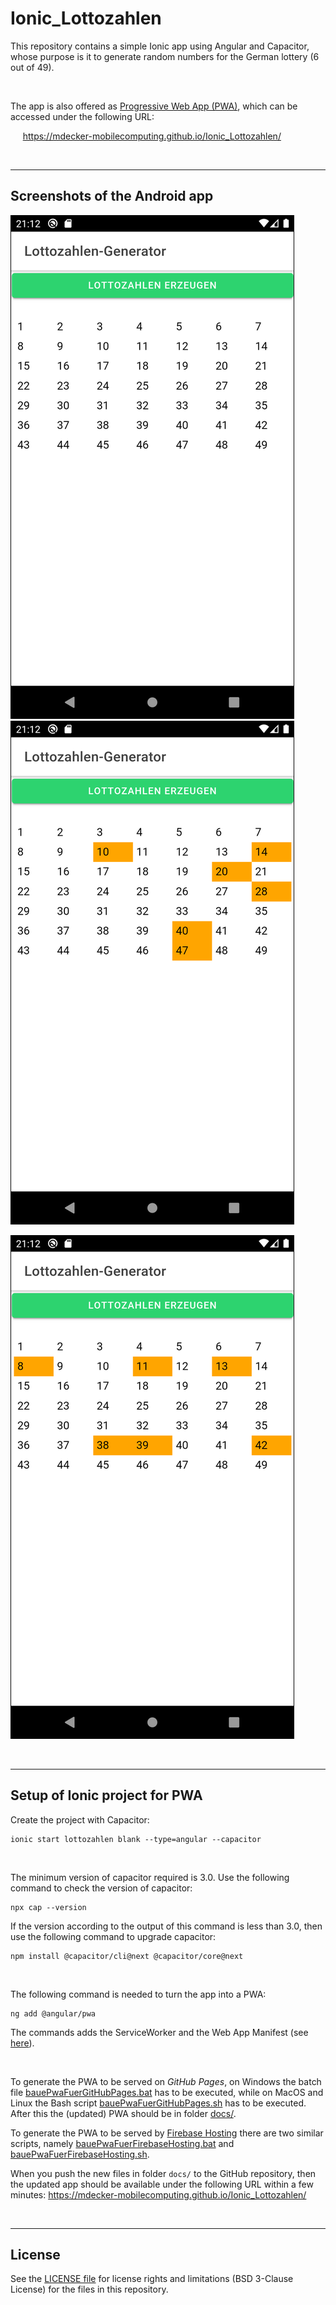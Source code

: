 # Ionic_Lottozahlen #

This repository contains a simple Ionic app using Angular and Capacitor, whose purpose is it to generate random numbers for the German lottery (6 out of 49).

<br>

The app is also offered as [Progressive Web App (PWA)](https://developer.mozilla.org/en-US/docs/Web/Progressive_web_apps), which can be accessed under the following URL:

&nbsp;&nbsp;&nbsp;&nbsp;  https://mdecker-mobilecomputing.github.io/Ionic_Lottozahlen/

<br>

----

## Screenshots of the Android app ##

![Screenshot 1](screenshot_1.png)   ![Screenshot 2](screenshot_2.png)

![Screenshot 3](screenshot_3.png)

<br>

----

## Setup of Ionic project for PWA ##

Create the project with Capacitor:
```
ionic start lottozahlen blank --type=angular --capacitor
```

<br>

The minimum version of capacitor required is 3.0. Use the following command to check the version of capacitor:
```
npx cap --version
```
If the version according to the output of this command is less than 3.0, then use the following command to upgrade capacitor:
```
npm install @capacitor/cli@next @capacitor/core@next
```

<br>

The following command is needed to turn the app into a PWA:
```
ng add @angular/pwa
```
The commands adds the ServiceWorker and the Web App Manifest (see [here](/src/manifest.webmanifest)).

<br>

To generate the PWA to be served on *GitHub Pages*, on Windows the batch file [bauePwaFuerGitHubPages.bat](bauePwaFuerGitHubPages.bat) 
has to be executed, while on MacOS and Linux the Bash script [bauePwaFuerGitHubPages.sh](bauePwaFuerGitHubPages.sh) has to be executed. 
After this the (updated) PWA should be in folder [docs/](docs/).

To generate the PWA to be served by [Firebase Hosting](https://firebase.google.com/docs/hosting/) there are two similar scripts, namely 
[bauePwaFuerFirebaseHosting.bat](bauePwaFuerFirebaseHosting.bat) and [bauePwaFuerFirebaseHosting.sh](bauePwaFuerFirebaseHosting.sh).

When you push the new files in folder `docs/` to the GitHub repository, then the updated app should be available under the following 
URL within a few minutes: https://mdecker-mobilecomputing.github.io/Ionic_Lottozahlen/

<br>

----
## License ##

See the [LICENSE file](LICENSE.md) for license rights and limitations (BSD 3-Clause License)
for the files in this repository.
